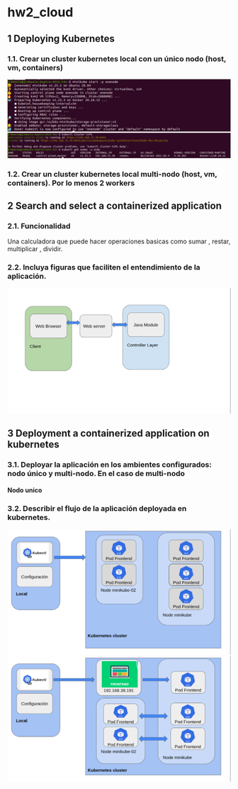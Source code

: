 # hw2_cloud

## 1 **Deploying Kubernetes**
### 1.1. Crear un cluster kubernetes local con un único nodo (host, vm, containers)
![](startonenode.png)
![](kubectlonenode.png)

### 1.2. Crear un cluster kubernetes local multi-nodo (host, vm, containers). Por lo menos 2 workers


## 2 **Search and select a containerized application**



### 2.1. Funcionalidad
Una calculadora que puede hacer operaciones basicas como sumar , restar, multiplicar , dividir.
### 2.2. Incluya figuras que faciliten el entendimiento de la aplicación.

![](diagrama3.png)



## 3 **Deployment a containerized application on kubernetes**
### 3.1. Deployar la aplicación en los ambientes configurados: nodo único y multi-nodo. En el caso de multi-nodo
#### Nodo unico 


### 3.2. Describir el flujo de la aplicación deployada en kubernetes.
![](diagrama1.png)
![](diagrama2.png)


